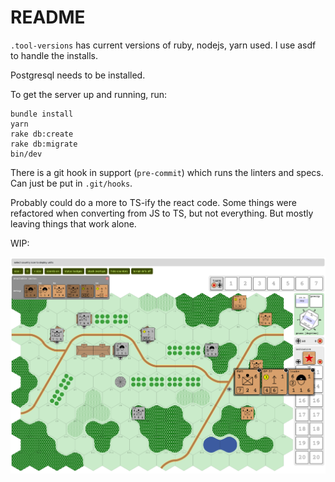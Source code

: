 # README

`.tool-versions` has current versions of ruby, nodejs, yarn used.  I use asdf to handle the installs.

Postgresql needs to be installed.

To get the server up and running, run:

```
bundle install
yarn
rake db:create
rake db:migrate
bin/dev
```

There is a git hook in support (`pre-commit`) which runs the linters and specs.  Can just be put in `.git/hooks`.

Probably could do a more to TS-ify the react code.  Some things were refactored when converting from JS to TS, but not everything.  But mostly leaving things that work alone.

WIP:

![picture of the game screen](support/deployment.png)